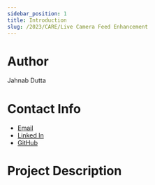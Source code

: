 ```yaml
---
sidebar_position: 1
title: Introduction
slug: /2023/CARE/Live Camera Feed Enhancement
---
```



# Author
Jahnab Dutta

# Contact Info
- [Email](mailto:dutta.4@iitj.ac.in)
- [Linked In](https://www.linkedin.com/in/jahnab-dutta/)
- [GitHub](https://github.com/JahnabDutta/)

# Project Description

